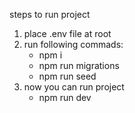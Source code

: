 steps to run project

1. place .env file at root
2. run following commads:
    - npm i
    - npm run migrations
    - npm run seed
3. now you can run project
   - npm run dev
